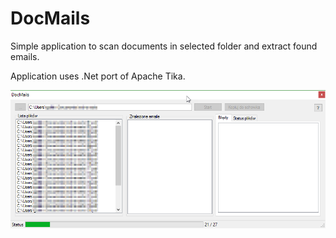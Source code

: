 # DocMails
Simple application to scan documents in selected folder and extract found emails.

Application uses .Net port of Apache Tika.

![DocMails](https://github.com/Trot-dms/DocMails/blob/master/DocMails.png)
